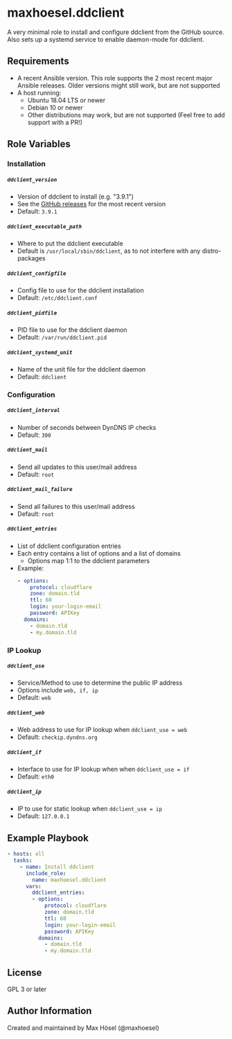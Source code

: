 maxhoesel.ddclient
=========

A very minimal role to install and configure ddclient from the GitHub source.
Also sets up a systemd service to enable daemon-mode for ddclient.

Requirements
------------

- A recent Ansible version. This role supports the 2 most recent major Ansible releases.
  Older versions might still work, but are not supported
- A host running:
  - Ubuntu 18.04 LTS or newer
  - Debian 10 or newer
  - Other distributions may work, but are not supported (Feel free to add support with a PR!)

Role Variables
--------------

### Installation

##### `ddclient_version`
- Version of ddclient to install (e.g. "3.9.1")
- See the [GitHub releases](https://github.com/ddclient/ddclient/releases) for the most recent version
- Default: `3.9.1`

##### `ddclient_executable_path`
- Where to put the ddclient executable
- Default is `/usr/local/sbin/ddclient`, as to not interfere with any distro-packages

##### `ddclient_configfile`
- Config file to use for the ddclient installation
- Default: `/etc/ddclient.conf`

##### `ddclient_pidfile`
- PID file to use for the ddclient daemon
- Default: `/var/run/ddclient.pid`

##### `ddclient_systemd_unit`
- Name of the unit file for the ddclient daemon
- Default: `ddclient`

### Configuration

##### `ddclient_interval`
- Number of seconds between DynDNS IP checks
- Default: `300`

##### `ddclient_mail`
- Send all updates to this user/mail address
- Default: `root`

##### `ddclient_mail_failure`
- Send all failures to this user/mail address
- Default: `root`

##### `ddclient_entries`
- List of ddclient configuration entries
- Each entry contains a list of options and a list of domains
  - Options map 1:1 to the ddclient parameters
- Example:
  ```yaml
  - options:
      protocol: cloudflare
      zone: domain.tld
      ttl: 60
      login: your-login-email
      password: APIKey
    domains:
      - domain.tld
      - my.domain.tld
  ```

### IP Lookup

##### `ddclient_use`
- Service/Method to use to determine the public IP address
- Options include `web, if, ip`
- Default: `web`

##### `ddclient_web`
- Web address to use for IP lookup when `ddclient_use = web`
- Default: `checkip.dyndns.org`

##### `ddclient_if`
- Interface to use for IP lookup when when `ddclient_use = if`
- Default: `eth0`

##### `ddclient_ip`
- IP to use for static lookup when `ddclient_use = ip`
- Default: `127.0.0.1`



Example Playbook
----------------

```yaml
- hosts: all
  tasks:
    - name: Install ddclient
      include_role:
        name: maxhoesel.ddclient
      vars:
        ddclient_entries:
        - options:
            protocol: cloudflare
            zone: domain.tld
            ttl: 60
            login: your-login-email
            password: APIKey
          domains:
            - domain.tld
            - my.domain.tld
```

License
-------

GPL 3 or later

Author Information
------------------

Created and maintained by Max Hösel (@maxhoesel)
